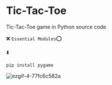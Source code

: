 # Tic-Tac-Toe
Tic-Tac-Toe game in Python source code



❌ `Essential Modules`⭕	

⬇️
```shell
pip install pygame
```
![ezgif-4-77fc6c582a](https://github.com/bigmohammad-official/Tic-Tac-Toe/assets/141378165/7fddf551-ec89-484e-b488-a38b750048c4)
